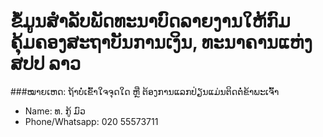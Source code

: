 # ຂໍ້ມູນສຳລັບພັດທະນາບົດລາຍງານໃຫ້ກົມຄຸ້ມຄອງສະຖາບັນການເງິນ, ທະນາຄານແຫ່ງ ສປປ ລາວ
###ໝາຍເຫດ: ຖ້າບໍ່ເຂົ້າໃຈຈຸດໃດ ຫຼື ຕ້ອງການແລກປ່ຽນແມ່ນຕິດຕໍ່ຂ້າພະເຈົ້າ
- Name: ທ. ກູ້ ມົວ
- Phone/Whatsapp: 020 55573711
